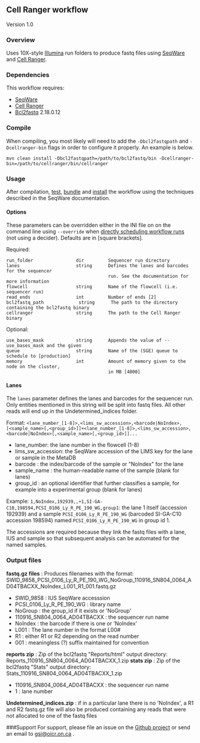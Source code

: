 ## Cell Ranger workflow

Version 1.0

### Overview

Uses 10X-style [Illumina](http://www.illumina.com/) run folders to produce fastq files using [SeqWare](http://seqware.github.io/) and [Cell Ranger](https://www.10xgenomics.com/).

### Dependencies

This workflow requires:

* [SeqWare](http://seqware.github.io/)
* [Cell Ranger](https://www.10xgenomics.com/)
* [Bcl2fastq](http://support.illumina.com/downloads/bcl2fastq-conversion-software-v2-18.html) 2.18.0.12

### Compile
When compiling, you most likely will need to add the `-Dbcl2fastqpath` and `-Dcellranger-bin` flags in order to configure it properly. An example is below.
```
mvn clean install -Dbcl2fastqpath=/path/to/bcl2fastq/bin -Dcellranger-bin=/path/to/cellranger/bin/cellranger
```

### Usage
After compilation, [test](http://seqware.github.io/docs/3-getting-started/developer-tutorial/#testing-the-workflow), [bundle](http://seqware.github.io/docs/3-getting-started/developer-tutorial/#packaging-the-workflow-into-a-workflow-bundle) and [install](http://seqware.github.io/docs/3-getting-started/admin-tutorial/#how-to-install-a-workflow) the workflow using the techniques described in the SeqWare documentation.

#### Options
These parameters can be overridden either in the INI file on on the command line using `--override` when [directly scheduling workflow runs](http://seqware.github.io/docs/3-getting-started/user-tutorial/#listing-available-workflows-and-their-parameters) (not using a decider). Defaults are in [square brackets].

Required:

    run_folder                dir         Sequencer run directory
    lanes                     string      Defines the lanes and barcodes for the sequencer
                                          run. See the documentation for more information
    flowcell                  string      Name of the flowcell (i.e. sequencer run)
    read_ends                 int         Number of ends [2]
    bcl2fastq_path             string      The path to the directory containing the bcl2fastq binary
    cellranger                string      The path to the Cell Ranger binary

Optional:

    use_bases_mask            string      Appends the value of --use_bases_mask and the given 
    queue                     string      Name of the (SGE) queue to schedule to [production]
    memory                    int         Amount of memory given to the node on the cluster,
                                          in MB [4000]

#### Lanes
The `lanes` parameter defines the lanes and barcodes for the sequencer run. Only entities mentioned in this string will be split into fastq files. All other reads will end up in the Undetermined_indices folder.

Format: `<lane_number_[1-8]>,<lims_sw_accession>,<barcode|NoIndex>,[<sample_name>[,<group_id>]]+<lane_number_[1-8]>,<lims_sw_accession>,<barcode|NoIndex>[,<sample_name>[,<group_id>]]...`

* lane_number: the lane number in the flowcell (1-8)
* lims_sw_accession: the SeqWare accession of the LIMS key for the lane or sample in the MetaDB
* barcode : the index/barcode of the sample or "NoIndex" for the lane
* sample_name : the human-readable name of the sample (blank for lanes)
* group_id : an optional identifier that further classifies a sample, for example into a experimental group (blank for lanes)

Example: `1,NoIndex,192939,,+1,SI-GA-C10,198594,PCSI_0106_Ly_R_PE_190_WG,group1`: the lane 1 itself (accession 192939) and a sample `PCSI_0106_Ly_R_PE_190_WG` (barcoded SI-GA-C10 accession 198594) named `PCSI_0106_Ly_R_PE_190_WG` in group id 1.

The accessions are required because they link the fastq files with a lane, IUS and sample so that subsequent analysis can be automated for the named samples.

### Output files
**fastq.gz files** : Produces filenames with the format: SWID_9858_PCSI_0106_Ly_R_PE_190_WG_NoGroup_110916_SN804_0064_AD04TBACXX_NoIndex_L001_R1_001.fastq.gz
* SWID_9858 : IUS SeqWare accesssion
* PCSI_0106_Ly_R_PE_190_WG : library name
* NoGroup : the group_id if it exists or 'NoGroup'
* 110916_SN804_0064_AD04TBACXX : the sequencer run name
* NoIndex : the barcode if there is one or 'NoIndex'
* L001 : The lane number in the format L00#
* R1 : either R1 or R2 depending on the read number
* 001 : meaningless (?) suffix maintained for convention

**reports zip** : Zip of the bcl2fastq "Reports/html" output directory: Reports_110916_SN804_0064_AD04TBACXX_1.zip
**stats zip** : Zip of the bcl2fastq "Stats" output directory: Stats_110916_SN804_0064_AD04TBACXX_1.zip
* 110916_SN804_0064_AD04TBACXX : the sequencer run name
* 1 : lane number

**Undetermined_indices.zip** :  if in a particular lane there is no 'NoIndex', a R1 and R2 fastq.gz file will also be produced containing any reads that were not allocated to one of the fastq files

###Support
For support, please file an issue on the [Github project](https://github.com/oicr-gsi) or send an email to gsi@oicr.on.ca .

